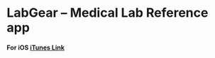 LabGear – Medical Lab Reference app
====================================

#### For iOS [iTunes Link](https://itunes.apple.com/app/labgear-medical-lab-values/id350942163?mt=8)



